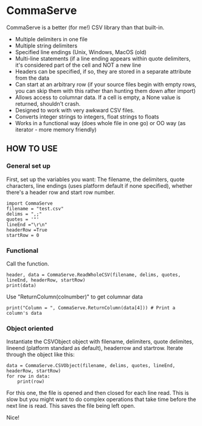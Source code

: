 # CommaServe
CommaServe is a better (for me!) CSV library than that built-in. 

* Multiple delimiters in one file
* Multiple string delimiters
* Specified line endings (Unix, Windows, MacOS (old)
* Multi-line statements (if a line ending appears within quote delimiters, it's considered part of the cell and NOT a new line
* Headers can be specified, if so, they are stored in a separate attribute from the data
* Can start at an arbitrary row (if your source files begin with empty rows, you can skip them with this rather than hunting them down after import)
* Allows access to columnar data. If a cell is empty, a None value is returned, shouldn't crash. 
* Designed to work with very awkward CSV files.
* Converts integer strings to integers, float strings to floats
* Works in a functional way (does whole file in one go) or OO way (as iterator - more memory friendly)

## HOW TO USE
### General set up 
First, set up the variables you want: The filename, the delimiters, quote characters, line endings (uses platform default if none specified), whether there's a header row and start row number.
~~~
import CommaServe
filename = "test.csv"
delims = ",;"
quotes = '"'
lineEnd ="\r\n"
headerRow =True
startRow = 0
~~~
### Functional
Call the function. 
~~~
header, data = CommaServe.ReadWholeCSV(filename, delims, quotes, lineEnd, headerRow, startRow)
print(data)
~~~
Use "ReturnColumn(colnumber)" to get columnar data
~~~
print("Column = ", CommaServe.ReturnColumn(data[4])) # Print a column's data
~~~
### Object oriented
Instantiate the CSVObject object with filename, delimiters, quote delimites, lineend (platform standard as default), headerrow and startrow.
Iterate through the object like this:
~~~
data = CommaServe.CSVObject(filename, delims, quotes, lineEnd, headerRow, startRow)
for row in data:
    print(row)
~~~
For this one, the file is opened and then closed for each line read. This is slow but you might want to do complex operations that take time before the next line is read. This saves the file being left open. 

Nice!
